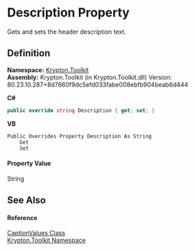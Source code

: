# Description Property


Gets and sets the header description text.



## Definition
**Namespace:** <a href="79d2eac2-21f4-54ff-7552-b20c33c30600.md">Krypton.Toolkit</a>  
**Assembly:** Krypton.Toolkit (in Krypton.Toolkit.dll) Version: 80.23.10.287+8d7660f9dc5efd033fabe008ebfb904beab6d444

**C#**
``` C#
public override string Description { get; set; }
```
**VB**
``` VB
Public Overrides Property Description As String
	Get
	Set
```



#### Property Value
String

## See Also


#### Reference
<a href="8d5f34db-fa35-cbe2-f777-8f8c374ebe1f.md">CaptionValues Class</a>  
<a href="79d2eac2-21f4-54ff-7552-b20c33c30600.md">Krypton.Toolkit Namespace</a>  
